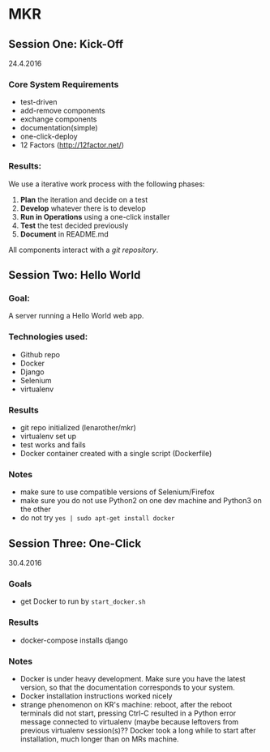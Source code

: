 
# MKR

## Session One: Kick-Off

24.4.2016

### Core System Requirements

* test-driven
* add-remove components
* exchange components
* documentation(simple)
* one-click-deploy
* 12 Factors (http://12factor.net/)

### Results:

We use a iterative work process with the following phases:

1. **Plan** the iteration and decide on a test
2. **Develop** whatever there is to develop
3. **Run in Operations** using a one-click installer
4. **Test** the test decided previously
5. **Document** in README.md

All components interact with a *git repository*.


## Session Two: Hello World

### Goal:

A server running a Hello World web app.

### Technologies used:

* Github repo
* Docker
* Django
* Selenium
* virtualenv

### Results

* git repo initialized (lenarother/mkr)
* virtualenv set up
* test works and fails
* Docker container created with a single script (Dockerfile)

### Notes

* make sure to use compatible versions of Selenium/Firefox
* make sure you do not use Python2 on one dev machine and Python3 on the other
* do not try `yes | sudo apt-get install docker`


## Session Three: One-Click

30.4.2016

### Goals

* get Docker to run by `start_docker.sh` 

### Results

* docker-compose installs django

### Notes

* Docker is under heavy development. Make sure you have the latest version, so that the documentation corresponds to your system.
* Docker installation instructions worked nicely
* strange phenomenon on KR's machine: reboot, after the reboot terminals did not start, pressing Ctrl-C resulted in a Python error message connected to virtualenv (maybe because leftovers from previous virtualenv session(s)?? Docker took a long while to start after installation, much longer than on MRs machine.
